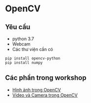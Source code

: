 # OpenCV
## Yêu cầu
- python 3.7
- Webcam
- Các thư viện cần có
```
pip install opencv-python
pip install numpy
```
## Các phần trong workshop
- [Hình ảnh trong OpenCV](image.ipynb)
- [Video và Camera trong OpenCV](video.ipynb)



